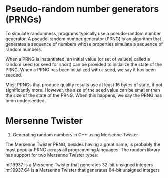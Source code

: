 # Pseudo-random number generators (PRNGs)

To simulate randomness, programs typically use a pseudo-random number generator. A pseudo-random number generator (PRNG) is an algorithm that generates a sequence of numbers whose properties simulate a sequence of random numbers.

When a PRNG is instantiated, an initial value (or set of values) called a random seed (or seed for short) can be provided to initialize the state of the PRNG. When a PRNG has been initialized with a seed, we say it has been seeded.

Most PRNGs that produce quality results use at least 16 bytes of state, if not significantly more. However, the size of the seed value can be smaller than the size of the state of the PRNG. When this happens, we say the PRNG has been underseeded.

# Mersenne Twister 

1) Generating random numbers in C++ using Mersenne Twister

The Mersenne Twister PRNG, besides having a great name, is probably the most popular PRNG across all programming languages. 
The random library has support for two Mersenne Twister types:

mt19937 is a Mersenne Twister that generates 32-bit unsigned integers
mt19937_64 is a Mersenne Twister that generates 64-bit unsigned integers
